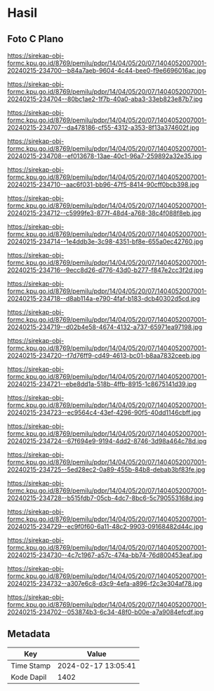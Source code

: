 # Hasil

## Foto C Plano

https://sirekap-obj-formc.kpu.go.id/8769/pemilu/pdpr/14/04/05/20/07/1404052007001-20240215-234700--b84a7aeb-9604-4c44-bee0-f9e6696016ac.jpg

https://sirekap-obj-formc.kpu.go.id/8769/pemilu/pdpr/14/04/05/20/07/1404052007001-20240215-234704--80bc1ae2-1f7b-40a0-aba3-33eb823e87b7.jpg

https://sirekap-obj-formc.kpu.go.id/8769/pemilu/pdpr/14/04/05/20/07/1404052007001-20240215-234707--da478186-cf55-4312-a353-8f13a374602f.jpg

https://sirekap-obj-formc.kpu.go.id/8769/pemilu/pdpr/14/04/05/20/07/1404052007001-20240215-234708--ef013678-13ae-40c1-96a7-259892a32e35.jpg

https://sirekap-obj-formc.kpu.go.id/8769/pemilu/pdpr/14/04/05/20/07/1404052007001-20240215-234710--aac6f031-bb96-47f5-8414-90cff0bcb398.jpg

https://sirekap-obj-formc.kpu.go.id/8769/pemilu/pdpr/14/04/05/20/07/1404052007001-20240215-234712--c5999fe3-877f-48d4-a768-38c4f088f8eb.jpg

https://sirekap-obj-formc.kpu.go.id/8769/pemilu/pdpr/14/04/05/20/07/1404052007001-20240215-234714--1e4ddb3e-3c98-4351-bf8e-655a0ec42760.jpg

https://sirekap-obj-formc.kpu.go.id/8769/pemilu/pdpr/14/04/05/20/07/1404052007001-20240215-234716--9ecc8d26-d776-43d0-b277-f847e2cc3f2d.jpg

https://sirekap-obj-formc.kpu.go.id/8769/pemilu/pdpr/14/04/05/20/07/1404052007001-20240215-234718--d8ab114a-e790-4faf-b183-dcb40302d5cd.jpg

https://sirekap-obj-formc.kpu.go.id/8769/pemilu/pdpr/14/04/05/20/07/1404052007001-20240215-234719--d02b4e58-4674-4132-a737-65971ea97198.jpg

https://sirekap-obj-formc.kpu.go.id/8769/pemilu/pdpr/14/04/05/20/07/1404052007001-20240215-234720--f7d76ff9-cd49-4613-bc01-b8aa7832ceeb.jpg

https://sirekap-obj-formc.kpu.go.id/8769/pemilu/pdpr/14/04/05/20/07/1404052007001-20240215-234721--ebe8dd1a-518b-4ffb-8915-1c8675141d39.jpg

https://sirekap-obj-formc.kpu.go.id/8769/pemilu/pdpr/14/04/05/20/07/1404052007001-20240215-234723--ec9564c4-43ef-4296-90f5-40dd1146cbff.jpg

https://sirekap-obj-formc.kpu.go.id/8769/pemilu/pdpr/14/04/05/20/07/1404052007001-20240215-234724--67f694e9-9194-4dd2-8746-3d98a464c78d.jpg

https://sirekap-obj-formc.kpu.go.id/8769/pemilu/pdpr/14/04/05/20/07/1404052007001-20240215-234725--5ed28ec2-0a89-455b-84b8-debab3bf83fe.jpg

https://sirekap-obj-formc.kpu.go.id/8769/pemilu/pdpr/14/04/05/20/07/1404052007001-20240215-234728--b515fdb7-05cb-4dc7-8bc6-5c790553168d.jpg

https://sirekap-obj-formc.kpu.go.id/8769/pemilu/pdpr/14/04/05/20/07/1404052007001-20240215-234729--ec9f0f60-6a11-48c2-9903-09168482d44c.jpg

https://sirekap-obj-formc.kpu.go.id/8769/pemilu/pdpr/14/04/05/20/07/1404052007001-20240215-234730--4c7c1967-a57c-474a-bb74-76d800453eaf.jpg

https://sirekap-obj-formc.kpu.go.id/8769/pemilu/pdpr/14/04/05/20/07/1404052007001-20240215-234732--a307e6c8-d3c9-4efa-a896-f2c3e304af78.jpg

https://sirekap-obj-formc.kpu.go.id/8769/pemilu/pdpr/14/04/05/20/07/1404052007001-20240215-234702--053874b3-6c34-48f0-b00e-a7a9084efcdf.jpg


## Metadata

| Key        | Value               |
| ---------- | ------------------- |
| Time Stamp | 2024-02-17 13:05:41 |
| Kode Dapil | 1402                |




